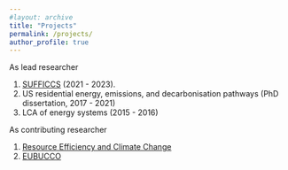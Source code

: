 ```yaml
---
#layout: archive
title: "Projects"
permalink: /projects/
author_profile: true
---
```


As lead researcher
 1. [SUFFICCS](https://peterberr.github.io/sufficcs/) (2021 - 2023). 
 2. US residential energy, emissions, and decarbonisation pathways (PhD dissertation, 2017 - 2021)
 3. LCA of energy systems (2015 - 2016)

As contributing researcher
 1. [Resource Efficiency and Climate Change](https://www.resourcepanel.org/reports/resource-efficiency-and-climate-change)
 2. [EUBUCCO](https://milojevicdupontnikola.github.io/proj-eubucco)